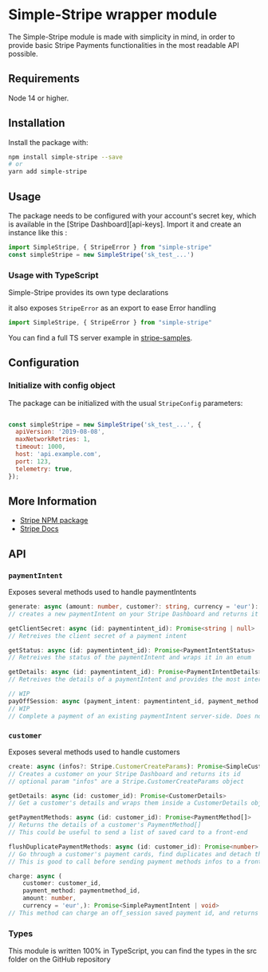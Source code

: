 # Simple-Stripe wrapper module

The Simple-Stripe module is made with simplicity in mind, in order to provide basic Stripe Payments functionalities in the most readable API possible.
## Requirements

Node 14 or higher.

## Installation

Install the package with:

```sh
npm install simple-stripe --save
# or
yarn add simple-stripe
```

## Usage

The package needs to be configured with your account's secret key, which is
available in the [Stripe Dashboard][api-keys]. Import it and create an instance like this :

<!-- prettier-ignore -->
```js
import SimpleStripe, { StripeError } from "simple-stripe"
const simpleStripe = new SimpleStripe('sk_test_...')
```
### Usage with TypeScript

Simple-Stripe provides its own type declarations

it also exposes `StripeError` as an export to ease Error handling

```ts
import SimpleStripe, { StripeError } from "simple-stripe"
```

You can find a full TS server example in [stripe-samples](https://github.com/stripe-samples/accept-a-payment/tree/main/custom-payment-flow/server/node-typescript).

## Configuration
### Initialize with config object

The package can be initialized with the usual `StripeConfig` parameters:

```js

const simpleStripe = new SimpleStripe('sk_test_...', {
  apiVersion: '2019-08-08',
  maxNetworkRetries: 1,
  timeout: 1000,
  host: 'api.example.com',
  port: 123,
  telemetry: true,
});
```
## More Information

- [Stripe NPM package](https://www.npmjs.com/package/stripe)
- [Stripe Docs](https://stripe.com/docs)

## API

### `paymentIntent`

Exposes several methods used to handle paymentIntents

```ts
generate: async (amount: number, customer?: string, currency = 'eur'): Promise<SimplePaymentIntent>
// creates a new paymentIntent on your Stripe Dashboard and returns it as a `SimplePaymentIntent` object
```
```ts
getClientSecret: async (id: paymentintent_id): Promise<string | null>
// Retreives the client secret of a payment intent
```
```ts
getStatus: async (id: paymentintent_id): Promise<PaymentIntentStatus>
// Retreives the status of the paymentIntent and wraps it in an enum
```
```ts
getDetails: async (id: paymentintent_id): Promise<PaymentIntentDetails>
// Retreives the details of a paymentIntent and provides the most interesting properties in a PaymentIntentDetails
```
```ts
// WIP
payOffSession: async (payment_intent: paymentintent_id, payment_method: paymentmethod_id ): Promise<SimplePaymentIntent>
// WIP
// Complete a payment of an existing paymentIntent server-side. Does not handle errors very well for now
```

### `customer`

Exposes several methods used to handle customers

```ts
create: async (infos?: Stripe.CustomerCreateParams): Promise<SimpleCustomer>
// Creates a customer on your Stripe Dashboard and returns its id
// optional param "infos" are a Stripe.CustomerCreateParams object
```
```ts
getDetails: async (id: customer_id): Promise<CustomerDetails>
// Get a customer's details and wraps them inside a CustomerDetails object
```
```ts
getPaymentMethods: async (id: customer_id): Promise<PaymentMethod[]>
// Returns the details of a customer's PaymentMethod[]
// This could be useful to send a list of saved card to a front-end
```
```ts
flushDuplicatePaymentMethods: async (id: customer_id): Promise<number>
// Go through a customer's payment cards, find duplicates and detach the older ones
// This is good to call before sending payment methods infos to a front-end to prevent duplicates
```
```ts
charge: async (
    customer: customer_id,
    payment_method: paymentmethod_id,
    amount: number,
    currency = 'eur',): Promise<SimplePaymentIntent | void>
// This method can charge an off_session saved payment id, and returns the result in form of a SimplePaymentIntent object
```

### Types
This module is written 100% in TypeScript, you can find the types in the src folder on the GitHub repository